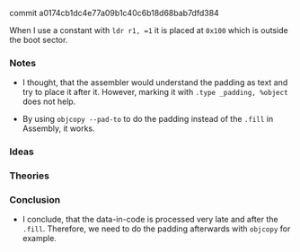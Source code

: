 commit a0174cb1dc4e77a09b1c40c6b18d68bab7dfd384

When I use a constant with `ldr r1, =1` it is placed at `0x100` which is outside the boot sector.

### Notes

-   I thought, that the assembler would understand the padding as text and try to place it after it.
    However, marking it with `.type _padding, %object` does not help.

-   By using `objcopy --pad-to` to do the padding instead of the `.fill` in Assembly, it works.

### Ideas

### Theories

### Conclusion

-   I conclude, that the data-in-code is processed very late and after the `.fill`.
    Therefore, we need to do the padding afterwards with `objcopy` for example.
